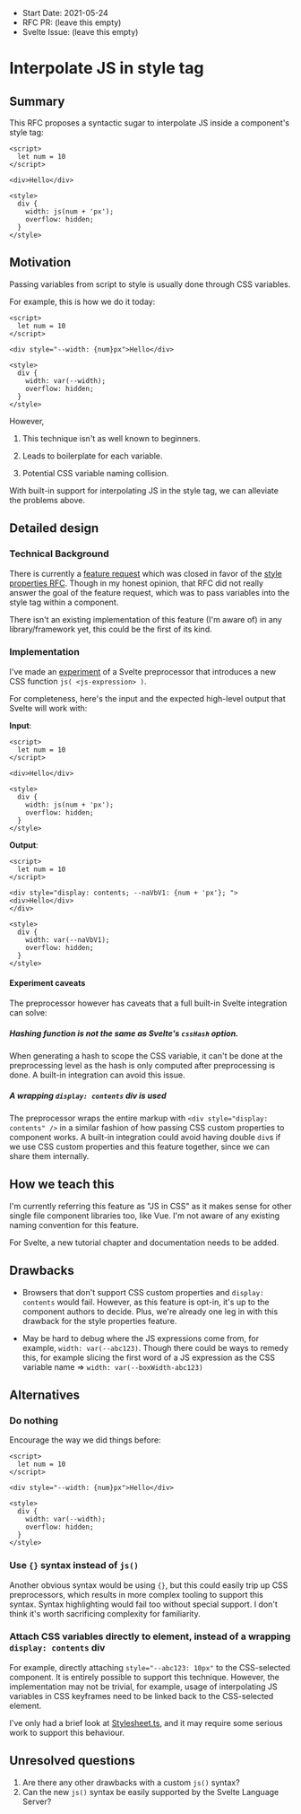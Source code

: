 - Start Date: 2021-05-24
- RFC PR: (leave this empty)
- Svelte Issue: (leave this empty)

# Interpolate JS in style tag

## Summary

This RFC proposes a syntactic sugar to interpolate JS inside a component's style tag:

```svelte
<script>
  let num = 10
</script>

<div>Hello</div>

<style>
  div {
    width: js(num + 'px');
    overflow: hidden;
  }
</style>
```

## Motivation

Passing variables from script to style is usually done through CSS variables.

For example, this is how we do it today:

```svelte
<script>
  let num = 10
</script>

<div style="--width: {num}px">Hello</div>

<style>
  div {
    width: var(--width);
    overflow: hidden;
  }
</style>
```

However,

1. This technique isn't as well known to beginners.

2. Leads to boilerplate for each variable.

3. Potential CSS variable naming collision.

With built-in support for interpolating JS in the style tag, we can alleviate the problems above.

## Detailed design

### Technical Background

There is currently a [feature request](https://github.com/sveltejs/svelte/issues/758) which was closed in favor of the [style properties RFC](https://github.com/sveltejs/rfcs/pull/13). Though in my honest opinion, that RFC did not really answer the goal of the feature request, which was to pass variables into the style tag within a component.

There isn't an existing implementation of this feature (I'm aware of) in any library/framework yet, this could be the first of its kind.

### Implementation

I've made an [experiment](https://github.com/bluwy/svelte-js-in-css) of a Svelte preprocessor that introduces a new CSS function `js( <js-expression> )`.

For completeness, here's the input and the expected high-level output that Svelte will work with:

**Input**:

```svelte
<script>
  let num = 10
</script>

<div>Hello</div>

<style>
  div {
    width: js(num + 'px');
    overflow: hidden;
  }
</style>
```

**Output**:

```svelte
<script>
  let num = 10
</script>

<div style="display: contents; --naVbV1: {num + 'px'}; ">
<div>Hello</div>
</div>

<style>
  div {
    width: var(--naVbV1);
    overflow: hidden;
  }
</style>
```

#### Experiment caveats

The preprocessor however has caveats that a full built-in Svelte integration can solve:

##### Hashing function is not the same as Svelte's `cssHash` option.

When generating a hash to scope the CSS variable, it can't be done at the preprocessing level as the hash is only computed after preprocessing is done. A built-in integration can avoid this issue.

##### A wrapping `display: contents` div is used

The preprocessor wraps the entire markup with `<div style="display: contents" />` in a similar fashion of how passing CSS custom properties to component works. A built-in integration could avoid having double `div`s if we use CSS custom properties and this feature together, since we can share them internally.

## How we teach this

I'm currently referring this feature as "JS in CSS" as it makes sense for other single file component libraries too, like Vue. I'm not aware of any existing naming convention for this feature.

For Svelte, a new tutorial chapter and documentation needs to be added.

## Drawbacks

- Browsers that don't support CSS custom properties and `display: contents` would fail. However, as this feature is opt-in, it's up to the component authors to decide. Plus, we're already one leg in with this drawback for the style properties feature.

- May be hard to debug where the JS expressions come from, for example, `width: var(--abc123)`. Though there could be ways to remedy this, for example slicing the first word of a JS expression as the CSS variable name => `width: var(--boxWidth-abc123)`

## Alternatives

### Do nothing

Encourage the way we did things before:

```svelte
<script>
  let num = 10
</script>

<div style="--width: {num}px">Hello</div>

<style>
  div {
    width: var(--width);
    overflow: hidden;
  }
</style>
```

### Use `{}` syntax instead of `js()`

Another obvious syntax would be using `{}`, but this could easily trip up CSS preprocessors, which results in more complex tooling to support this syntax. Syntax highlighting would fail too without special support. I don't think it's worth sacrificing complexity for familiarity.

### Attach CSS variables directly to element, instead of a wrapping `display: contents` div

For example, directly attaching `style="--abc123: 10px"` to the CSS-selected component. It is entirely possible to support this technique. However, the implementation may not be trivial, for example, usage of interpolating JS variables in CSS keyframes need to be linked back to the CSS-selected element.

I've only had a brief look at [Stylesheet.ts](https://github.com/sveltejs/svelte/blob/b295d68ec696a00e4d52cc7f86fed149b13062d2/src/compiler/compile/css/Stylesheet.ts), and it may require some serious work to support this behaviour.

## Unresolved questions

1. Are there any other drawbacks with a custom `js()` syntax?
2. Can the new `js()` syntax be easily supported by the Svelte Language Server?
